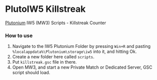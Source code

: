 # PlutoIW5 Killstreak
[Plutonium](https://plutonium.pw) IW5 (MW3) Scripts - Killstreak Counter

### How to use
1. Navigate to the IW5 Plutonium Folder by pressing `Win+R` and pasting `%localappdata%\Plutonium\storage\iw5` into it, and hitting Ok.
2. Create a new folder here called `scripts`.
3. Put `killstreak.gsc` file in there.
4. Open MW3, and start a new Private Match or Dedicated Server, GSC script should load.
